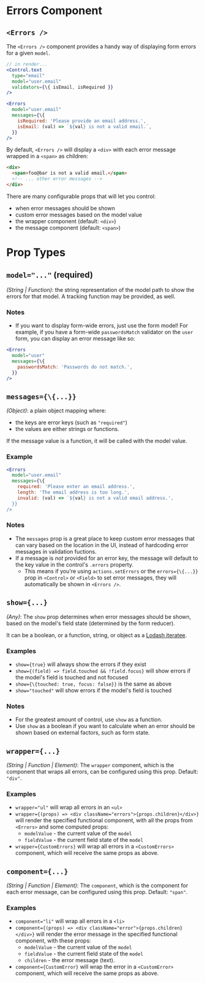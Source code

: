 # Errors Component

## `<Errors />`

The `<Errors />` component provides a handy way of displaying form errors for a given `model`.

```jsx
// in render...
<Control.text
  type="email"
  model="user.email"
  validators={\{ isEmail, isRequired }}
/>

<Errors
  model="user.email"
  messages={\{
    isRequired: 'Please provide an email address.',
    isEmail: (val) => `${val} is not a valid email.`,
  }}
/>
```

By default, `<Errors />` will display a `<div>` with each error message wrapped in a `<span>` as children:

```html
<div>
  <span>foo@bar is not a valid email.</span>
  <!-- ... other error messages -->
</div>
```

There are many configurable props that will let you control:
- when error messages should be shown
- custom error messages based on the model value
- the wrapper component (default: `<div>`)
- the message component (default: `<span>`)

# Prop Types

## `model="..."` (required)

_(String | Function)_: the string representation of the model path to show the errors for that model. A tracking function may be provided, as well.

### Notes
- If you want to display form-wide errors, just use the form model! For example, if you have a form-wide `passwordsMatch` validator on the `user` form, you can display an error message like so:

```jsx
<Errors
  model="user"
  messages={\{
    passwordsMatch: 'Passwords do not match.',
  }}
/>
```

## `messages={\{...}}`

_(Object)_: a plain object mapping where:
- the keys are error keys (such as `"required"`)
- the values are either strings or functions.

If the message value is a function, it will be called with the model value.

### Example

```jsx
<Errors
  model="user.email"
  messages={\{
    required: 'Please enter an email address.',
    length: 'The email address is too long.',
    invalid: (val) => `${val} is not a valid email address.',
  }}
/>
```

### Notes
- The `messages` prop is a great place to keep custom error messages that can vary based on the location in the UI, instead of hardcoding error messages in validation fuctions.
- If a message is _not_ provided for an error key, the message will default to the key value in the control's `.errors` property.
  - This means if you're using `actions.setErrors` or the `errors={\{...}}` prop in `<Control>` or `<Field>` to set error messages, they will automatically be shown in `<Errors />`.

## `show={...}`

_(Any)_: The `show` prop determines when error messages should be shown, based on the model's field state (determined by the form reducer).

It can be a boolean, or a function, string, or object as a [Lodash iteratee](https://lodash.com/docs#iteratee).


### Examples
- `show={true}` will always show the errors if they exist
- `show={(field) => field.touched && !field.focus}` will show errors if the model's field is touched and not focused
- `show={\{touched: true, focus: false}}` is the same as above
- `show="touched"` will show errors if the model's field is touched

### Notes
- For the greatest amount of control, use `show` as a function.
- Use `show` as a boolean if you want to calculate when an error should be shown based on external factors, such as form state.

## `wrapper={...}`

_(String | Function | Element)_: The `wrapper` component, which is the component that wraps all errors, can be configured using this prop. Default: `"div"`.

### Examples
- `wrapper="ul"` will wrap all errors in an `<ul>`
- `wrapper={(props) => <div className="errors">{props.children}</div>}` will render the specified functional component, with all the props from `<Errors>` and some computed props:
  - `modelValue` - the current value of the `model`
  - `fieldValue` - the current field state of the `model`
- `wrapper={CustomErrors}` will wrap all errors in a `<CustomErrors>` component, which will receive the same props as above.

## `component={...}`

_(String | Function | Element)_: The `component`, which is the component for each error message, can be configured using this prop. Default: `"span"`.

### Examples
- `component="li"` will wrap all errors in a `<li>`
- `component={(props) => <div className="error">{props.children}</div>}` will render the error message in the specified functional component, with these props:
  - `modelValue` - the current value of the `model`
  - `fieldValue` - the current field state of the `model`
  - `children` - the error message (text).
- `component={CustomError}` will wrap the error in a `<CustomError>` component, which will receive the same props as above.
